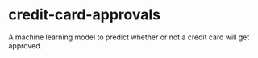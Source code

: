 # credit-card-approvals
 A machine learning model to predict whether or not a credit card will get approved.
